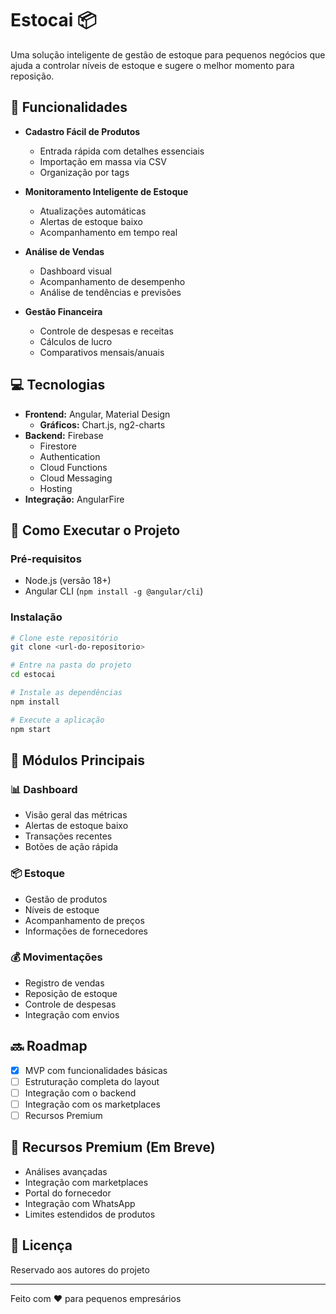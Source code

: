 # Estocai 📦

Uma solução inteligente de gestão de estoque para pequenos negócios que ajuda a controlar níveis de estoque e sugere o melhor momento para reposição.

## 🚀 Funcionalidades

- **Cadastro Fácil de Produtos**
  - Entrada rápida com detalhes essenciais
  - Importação em massa via CSV
  - Organização por tags

- **Monitoramento Inteligente de Estoque**
  - Atualizações automáticas
  - Alertas de estoque baixo
  - Acompanhamento em tempo real

- **Análise de Vendas**
  - Dashboard visual
  - Acompanhamento de desempenho
  - Análise de tendências e previsões

- **Gestão Financeira**
  - Controle de despesas e receitas
  - Cálculos de lucro
  - Comparativos mensais/anuais

## 💻 Tecnologias

- **Frontend:** Angular, Material Design
  - **Gráficos:** Chart.js, ng2-charts
- **Backend:** Firebase
  - Firestore
  - Authentication
  - Cloud Functions
  - Cloud Messaging
  - Hosting
- **Integração:** AngularFire

## 🚀 Como Executar o Projeto

### Pré-requisitos

- Node.js (versão 18+)
- Angular CLI (`npm install -g @angular/cli`)

### Instalação

```bash
# Clone este repositório
git clone <url-do-repositorio>

# Entre na pasta do projeto
cd estocai

# Instale as dependências
npm install

# Execute a aplicação
npm start
```

## 📱 Módulos Principais

### 📊 Dashboard
- Visão geral das métricas
- Alertas de estoque baixo
- Transações recentes
- Botões de ação rápida

### 📦 Estoque
- Gestão de produtos
- Níveis de estoque
- Acompanhamento de preços
- Informações de fornecedores

### 💰 Movimentações
- Registro de vendas
- Reposição de estoque
- Controle de despesas
- Integração com envios

## 🔜 Roadmap

- [x] MVP com funcionalidades básicas
- [ ] Estruturação completa do layout
- [ ] Integração com o backend
- [ ] Integração com os marketplaces
- [ ] Recursos Premium

## 🌟 Recursos Premium (Em Breve)

- Análises avançadas
- Integração com marketplaces
- Portal do fornecedor
- Integração com WhatsApp
- Limites estendidos de produtos

## 📄 Licença

Reservado aos autores do projeto

---
Feito com ❤️ para pequenos empresários
